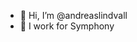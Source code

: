 - 👋 Hi, I’m @andreaslindvall
- 👀 I work for Symphony

<!---
andreaslindvall/andreaslindvall is a ✨ special ✨ repository because its `README.md` (this file) appears on your GitHub profile.
You can click the Preview link to take a look at your changes.
--->
